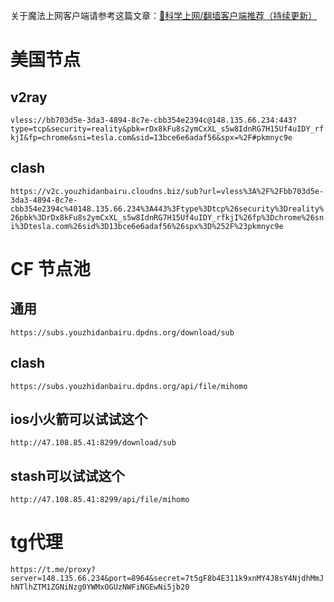 关于魔法上网客户端请参考这篇文章：[🛜科学上网/翻墙客户端推荐（持续更新）](https://flowershow.youzhidanbairu.cloudns.biz/%F0%9F%9B%9C%E7%A7%91%E5%AD%A6%E4%B8%8A%E7%BD%91/%E7%BF%BB%E5%A2%99%E5%AE%A2%E6%88%B7%E7%AB%AF%E6%8E%A8%E8%8D%90%EF%BC%88%E6%8C%81%E7%BB%AD%E6%9B%B4%E6%96%B0%EF%BC%89)

# 美国节点

## v2ray
`vless://bb703d5e-3da3-4894-8c7e-cbb354e2394c@148.135.66.234:443?type=tcp&security=reality&pbk=rDx8kFu8s2ymCxXL_s5w8IdnRG7H15Uf4uIDY_rfkjI&fp=chrome&sni=tesla.com&sid=13bce6e6adaf56&spx=%2F#pkmnyc9e`
## clash
`https://v2c.youzhidanbairu.cloudns.biz/sub?url=vless%3A%2F%2Fbb703d5e-3da3-4894-8c7e-cbb354e2394c%40148.135.66.234%3A443%3Ftype%3Dtcp%26security%3Dreality%26pbk%3DrDx8kFu8s2ymCxXL_s5w8IdnRG7H15Uf4uIDY_rfkjI%26fp%3Dchrome%26sni%3Dtesla.com%26sid%3D13bce6e6adaf56%26spx%3D%252F%23pkmnyc9e`

# CF 节点池

## 通用
`https://subs.youzhidanbairu.dpdns.org/download/sub
`
## clash
`https://subs.youzhidanbairu.dpdns.org/api/file/mihomo
`
## ios小火箭可以试试这个
`http://47.108.85.41:8299/download/sub
`
## stash可以试试这个
`http://47.108.85.41:8299/api/file/mihomo
`

# tg代理

`https://t.me/proxy?server=148.135.66.234&port=8964&secret=7t5gF8b4E311k9xnMY4J8sY4NjdhMmJhNTlhZTM1ZGNiNzg0YWMxOGUzNWFiNGEwNi5jb20`
